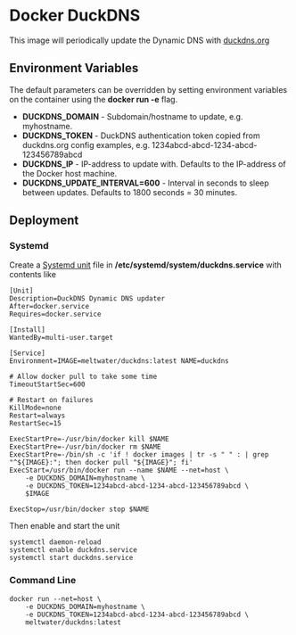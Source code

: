 # Docker DuckDNS
This image will periodically update the Dynamic DNS with [duckdns.org](https://www.duckdns.org/)

## Environment Variables
The default parameters can be overridden by setting environment variables on the container using the **docker run -e** flag.

 * **DUCKDNS_DOMAIN** - Subdomain/hostname to update, e.g. myhostname.
 * **DUCKDNS_TOKEN** - DuckDNS authentication token copied from duckdns.org config examples, e.g. 1234abcd-abcd-1234-abcd-123456789abcd
 * **DUCKDNS_IP** - IP-address to update with. Defaults to the IP-address of the Docker host machine.
 * **DUCKDNS_UPDATE_INTERVAL=600** - Interval in seconds to sleep between updates. Defaults to 1800 seconds = 30 minutes.

## Deployment

### Systemd

Create a [Systemd unit](http://www.freedesktop.org/software/systemd/man/systemd.unit.html) file in **/etc/systemd/system/duckdns.service** with contents like

```
[Unit]
Description=DuckDNS Dynamic DNS updater
After=docker.service
Requires=docker.service

[Install]
WantedBy=multi-user.target

[Service]
Environment=IMAGE=meltwater/duckdns:latest NAME=duckdns

# Allow docker pull to take some time
TimeoutStartSec=600

# Restart on failures
KillMode=none
Restart=always
RestartSec=15

ExecStartPre=-/usr/bin/docker kill $NAME
ExecStartPre=-/usr/bin/docker rm $NAME
ExecStartPre=-/bin/sh -c 'if ! docker images | tr -s " " : | grep "^${IMAGE}:"; then docker pull "${IMAGE}"; fi'
ExecStart=/usr/bin/docker run --name $NAME --net=host \
	-e DUCKDNS_DOMAIN=myhostname \
	-e DUCKDNS_TOKEN=1234abcd-abcd-1234-abcd-123456789abcd \
	$IMAGE

ExecStop=/usr/bin/docker stop $NAME
```

Then enable and start the unit
```
systemctl daemon-reload
systemctl enable duckdns.service
systemctl start duckdns.service

```

### Command Line
```
docker run --net=host \
	-e DUCKDNS_DOMAIN=myhostname \
	-e DUCKDNS_TOKEN=1234abcd-abcd-1234-abcd-123456789abcd \
    meltwater/duckdns:latest
```
